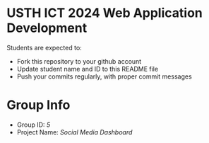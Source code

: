 USTH ICT 2024 Web Application Development
=====================================================

Students are expected to:

* Fork this repository to your github account
* Update student name and ID to this README file
* Push your commits regularly, with proper commit messages

Group Info
=======================
* Group ID: *5*
* Project Name: *Social Media Dashboard*
